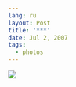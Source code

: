 ```yaml
---
lang: ru
layout: Post
title: '***'
date: Jul 2, 2007
tags:
  - photos
---
```


![](/images/blog/Sapegin-Artem-20D-2007-05-27-360-6099.jpg)
